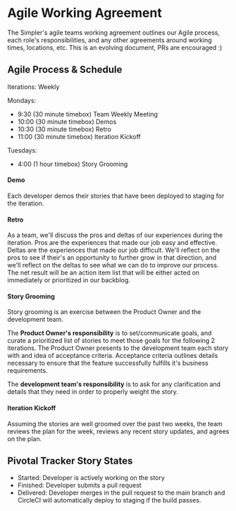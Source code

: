 Agile Working Agreement
=======================

The Simpler's agile teams working agreement outlines our Agile process,
each role's responsibilities, and any other agreements around working
times, locations, etc. This is an evolving document, PRs are encouraged :)

Agile Process & Schedule
--------------------

Iterations: Weekly

Mondays:

- 9:30  (30 minute timebox) Team Weekly Meeting
- 10:00 (30 minute timebox) Demos
- 10:30 (30 minute timebox) Retro
- 11:00 (30 minute timebox) Iteration Kickoff

Tuesdays:

- 4:00 (1 hour timebox) Story Grooming

#### Demo

Each developer demos their stories that have been deployed to staging for
the iteration.

#### Retro

As a team, we'll discuss the pros and deltas of our experiences during
the iteration. Pros are the experiences that made our job easy and
effective. Deltas are the experiences that made our job difficult.
We'll reflect on the pros to see if their's an opportunity to further grow in
that direction, and we'll reflect on the deltas to see what we can do to improve
our process. The net result will be an action item list that will be either
acted on immediately or prioritized in our backblog.

#### Story Grooming

Story grooming is an exercise between the Product Owner and the
development team.

The **Product Owner's responsibility** is to set/communicate goals, and curate a 
prioritized list of stories to meet those goals for the following 2 iterations.
The Product Owner presents to the development team each story with and idea of
acceptance criteria. Acceptance criteria outlines details necessary to
ensure that the feature successfully fulfills it's business requirements.

The **development team's responsibility** is to ask for any clarification and
details that they need in order to properly weight the story.

#### Iteration Kickoff

Assuming the stories are well groomed over the past two weeks, the team
reviews the plan for the week, reviews any recent story updates, and
agrees on the plan.

Pivotal Tracker Story States
------------------------------

- Started: Developer is actively working on the story
- Finished: Developer submits a pull request
- Delivered: Developer merges in the pull request to the main branch and
CircleCI will automatically deploy to staging if the build passes.
